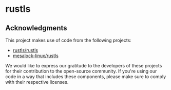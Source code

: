 # rustls

## Acknowledgments
This project makes use of code from the following projects:

* [rustls/rustls](https://github.com/rustls/rustls)
* [mesalock-linux/rustls](https://github.com/mesalock-linux/rustls)

We would like to express our gratitude to the developers of these projects for their contribution to the open-source community. If you're using our code in a way that includes these components, please make sure to comply with their respective licenses.


